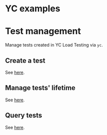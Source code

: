 # YC examples

# Test management

Manage tests created in YC Load Testing via `yc`.

## Create a test

See [here](test-create.md).

## Manage tests' lifetime

See [here](test-lifetime.md).

## Query tests

See [here](test-list.md).
